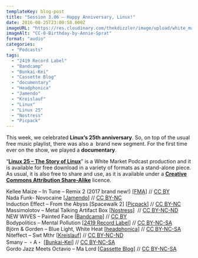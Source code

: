 ```yaml
---
templateKey: blog-post
title: "Session 3.06 – Happy Anniversary, Linux!"
date: 2016-08-25T23:00:58.000Z
imageURL: "https://res.cloudinary.com/thekdizzler/image/upload/white_market/2016/08/CC-0-Birthday-3.jpeg"
imageAlt: "CC-0-Birthday-by-Annie-Sprat"
format: "audio"
categories:
  - "Podcasts"
tags:
  - "2419 Record Label"
  - "Bandcamp"
  - "Bunkai-Kei"
  - "Cassette Blog"
  - "documentary"
  - "Headphonica"
  - "Jamendo"
  - "Kreislauf"
  - "Linux"
  - "Linux 25"
  - "Nostress"
  - "Picpack"
---
```

This week, we celebrated **Linux’s 25th anniversary**. So, on top of the usual free music playlist, there was also a  brand new segment. For the first time ever on the show, we played a **documentary**.

“[**Linux 25 – The Story of Linux**](http://www.whitemarketpodcast.co.uk/features/documentaries/2016/08/25/linux-25-story-linux/)” is a White Market Podcast production and it is available for free download in a variety of formats as a stand-alone piece. As usual, it is also free to share and use, as it is available under a [**Creative Commons Attribution Share-Alike**](https://creativecommons.org/licenses/by-sa/3.0/) licence.

Kellee Maize – In Tune – Remix 2 (2017 brand new!) \[[FMA](http://freemusicarchive.org/music/Kellee_Maize/The_Remixes)\] // [CC BY  
](https://creativecommons.org/licenses/by/4.0/)Nada Funk- Novocaine \[[Jamendo](https://www.jamendo.com/track/1368603/novocaine)\] // [CC BY-NC](https://creativecommons.org/licenses/by-nd/3.0/)  
Induction Effect – From the Abyss \[Spacewalk 2\] \[[Picpack](http://picpacklabel.tumblr.com/post/146839616617/picpack232-induction-effect-reload)\] // [CC BY-NC](https://creativecommons.org/licenses/by-nd/3.0/)  
Massimolotov – Metal Talking Artifact Box \[[Nostress](http://www.nostressnetlabel.net/NN_EP029_07_16.html)\]  // [CC BY-NC-ND](https://creativecommons.org/licenses/by-nc-nd/4.0/)  
NEW WIVES – Painted Face \[[Bandcamp](https://newwives.bandcamp.com/album/hi-im-alive)\] // [CC BY  
](https://creativecommons.org/licenses/by/4.0/)Bodypolitics – Mental Pollution \[[2419 Record Label](http://2419.nl/ALBUMS/TheSpaceOfAJump)\] // [CC BY-NC-SA](https://creativecommons.org/licenses/by-nc-sa/3.0/)  
Björn & Gorden – Blue Light, White Heat \[[headphonica](http://headphonica.com/bjorn-and-gorden-autumnica/)\] // [CC BY-NC-SA  
](https://creativecommons.org/licenses/by-nc-sa/3.0/)Niteffect – Swt Mthr \[[Kreislauf](https://kreislauf.org/niteffect-vanish-kreislauf-161/)\] // [CC BY-NC-ND  
](https://creativecommons.org/licenses/by-nc-nd/3.0/)Smany – ・A・ \[[Bunkai-Kei](http://bunkai-kei.com/release/bk-k_038/)\] // [CC BY-NC-SA  
](https://creativecommons.org/licenses/by-nc-sa/3.0/)Gordo Jazz Meets Octavio – Ma Lord \[[Cassette Blog](http://www.cassetteblog.com/2016/05/gordo-jazz-meets-octavio/)\] // [CC BY-NC-SA](https://creativecommons.org/licenses/by-nc-sa/3.0/)